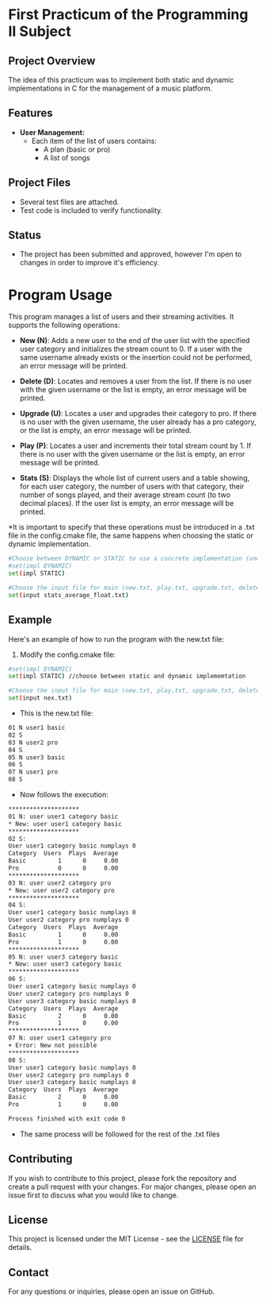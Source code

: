 # First Practicum of the Programming II Subject

## Project Overview
The idea of this practicum was to implement both static and dynamic implementations in C for the management of a music platform.

## Features
- **User Management:** 
  - Each item of the list of users contains:
    - A plan (basic or pro)
    - A list of songs

## Project Files
- Several test files are attached.
- Test code is included to verify functionality.

## Status
- The project has been submitted and approved, however I'm open to changes in order to improve it's efficiency.

# Program Usage

This program manages a list of users and their streaming activities. It supports the following operations:

- **New (N)**: Adds a new user to the end of the user list with the specified user category and initializes the stream count to 0. If a user with the same username already exists or the insertion could not be performed, an error message will be printed.

- **Delete (D)**: Locates and removes a user from the list. If there is no user with the given username or the list is empty, an error message will be printed.

- **Upgrade (U)**: Locates a user and upgrades their category to pro. If there is no user with the given username, the user already has a pro category, or the list is empty, an error message will be printed.

- **Play (P)**: Locates a user and increments their total stream count by 1. If there is no user with the given username or the list is empty, an error message will be printed.

- **Stats (S)**: Displays the whole list of current users and a table showing, for each user category, the number of users with that category, their number of songs played, and their average stream count (to two decimal places). If the user list is empty, an error message will be printed.

*It is important to specify that these operations must be introduced in a .txt file in the config.cmake file, the same happens when choosing the static or dynamic implementation.
```bash
#Choose between DYNAMIC or STATIC to use a concrete implementation (uncomment desired line)
#set(impl DYNAMIC)
set(impl STATIC)

#Choose the input file for main (new.txt, play.txt, upgrade.txt, delete1.txt...)
set(input stats_average_float.txt)
```
## Example

Here's an example of how to run the program with the new.txt file:
1. Modify the config.cmake file:
```bash
#set(impl DYNAMIC)
set(impl STATIC) //choose between static and dynamic implememtation

#Choose the input file for main (new.txt, play.txt, upgrade.txt, delete1.txt...)
set(input nex.txt)
```
- This is the new.txt file:
```bash
01 N user1 basic
02 S
03 N user2 pro
04 S
05 N user3 basic
06 S
07 N user1 pro
08 S
```
- Now follows the execution:
 
```bash
********************
01 N: user user1 category basic
* New: user user1 category basic
********************
02 S:
User user1 category basic numplays 0
Category  Users  Plays  Average
Basic         1      0     0.00
Pro           0      0     0.00
********************
03 N: user user2 category pro
* New: user user2 category pro
********************
04 S:
User user1 category basic numplays 0
User user2 category pro numplays 0
Category  Users  Plays  Average
Basic         1      0     0.00
Pro           1      0     0.00
********************
05 N: user user3 category basic
* New: user user3 category basic
********************
06 S:
User user1 category basic numplays 0
User user2 category pro numplays 0
User user3 category basic numplays 0
Category  Users  Plays  Average
Basic         2      0     0.00
Pro           1      0     0.00
********************
07 N: user user1 category pro
+ Error: New not possible
********************
08 S:
User user1 category basic numplays 0
User user2 category pro numplays 0
User user3 category basic numplays 0
Category  Users  Plays  Average
Basic         2      0     0.00
Pro           1      0     0.00

Process finished with exit code 0
```
- The same process will be followed for the rest of the .txt files

## Contributing
If you wish to contribute to this project, please fork the repository and create a pull request with your changes. For major changes, please open an issue first to discuss what you would like to change.

## License
This project is licensed under the MIT License - see the [LICENSE](LICENSE) file for details.

## Contact
For any questions or inquiries, please open an issue on GitHub.


